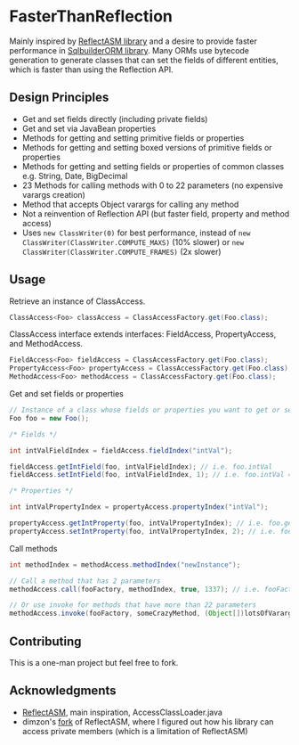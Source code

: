 # FasterThanReflection

Mainly inspired by [ReflectASM library](https://github.com/EsotericSoftware/reflectasm) and a desire to provide faster performance in [SqlbuilderORM library](https://github.com/Javalbert/sql-builder-orm). Many ORMs use bytecode generation to generate classes that can set the fields of different entities, which is faster than using the Reflection API.

## Design Principles
- Get and set fields directly (including private fields)
- Get and set via JavaBean properties
- Methods for getting and setting primitive fields or properties
- Methods for getting and setting boxed versions of primitive fields or properties
- Methods for getting and setting fields or properties of common classes e.g. String, Date, BigDecimal
- 23 Methods for calling methods with 0 to 22 parameters (no expensive varargs creation)
- Method that accepts Object varargs for calling any method
- Not a reinvention of Reflection API (but faster field, property and method access)
- Uses `new ClassWriter(0)` for best performance, instead of `new ClassWriter(ClassWriter.COMPUTE_MAXS)` (10% slower) or `new ClassWriter(ClassWriter.COMPUTE_FRAMES)` (2x slower)

## Usage

Retrieve an instance of ClassAccess.

```java
ClassAccess<Foo> classAccess = ClassAccessFactory.get(Foo.class);
```

ClassAccess interface extends interfaces: FieldAccess, PropertyAccess, and MethodAccess.

```java
FieldAccess<Foo> fieldAccess = ClassAccessFactory.get(Foo.class);
PropertyAccess<Foo> propertyAccess = ClassAccessFactory.get(Foo.class);
MethodAccess<Foo> methodAccess = ClassAccessFactory.get(Foo.class);
```

Get and set fields or properties

```java
// Instance of a class whose fields or properties you want to get or set
Foo foo = new Foo();

/* Fields */

int intValFieldIndex = fieldAccess.fieldIndex("intVal");

fieldAccess.getIntField(foo, intValFieldIndex); // i.e. foo.intVal
fieldAccess.setIntField(foo, intValFieldIndex, 1); // i.e. foo.intVal = 1

/* Properties */

int intValPropertyIndex = propertyAccess.propertyIndex("intVal");

propertyAccess.getIntProperty(foo, intValPropertyIndex); // i.e. foo.getIntVal()
propertyAccess.setIntProperty(foo, intValPropertyIndex, 2); // i.e. foo.setIntVal(2);
```

Call methods

```java
int methodIndex = methodAccess.methodIndex("newInstance");

// Call a method that has 2 parameters
methodAccess.call(fooFactory, methodIndex, true, 1337); // i.e. fooFactory.newInstance(true, 1337)

// Or use invoke for methods that have more than 22 parameters
methodAccess.invoke(fooFactory, someCrazyMethod, (Object[])lotsOfVarargs);
```

## Contributing

This is a one-man project but feel free to fork.

## Acknowledgments

* [ReflectASM](https://github.com/EsotericSoftware/reflectasm), main inspiration, AccessClassLoader.java
* dimzon's [fork](https://github.com/dimzon/reflectasm) of ReflectASM, where I figured out how his library can access private members (which is a limitation of ReflectASM)
